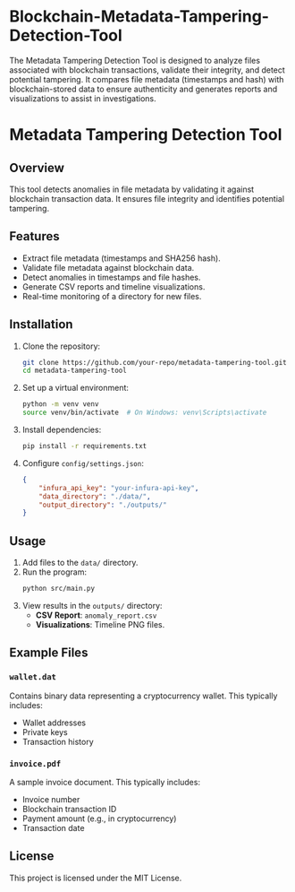 # Blockchain-Metadata-Tampering-Detection-Tool
The Metadata Tampering Detection Tool is designed to analyze files associated with blockchain transactions, validate their integrity, and detect potential tampering. It compares file metadata (timestamps and hash) with blockchain-stored data to ensure authenticity and generates reports and visualizations to assist in investigations.

# Metadata Tampering Detection Tool

## Overview
This tool detects anomalies in file metadata by validating it against blockchain transaction data. It ensures file integrity and identifies potential tampering.

## Features
- Extract file metadata (timestamps and SHA256 hash).
- Validate file metadata against blockchain data.
- Detect anomalies in timestamps and file hashes.
- Generate CSV reports and timeline visualizations.
- Real-time monitoring of a directory for new files.

## Installation
1. Clone the repository:
   ```bash
   git clone https://github.com/your-repo/metadata-tampering-tool.git
   cd metadata-tampering-tool
   ```
2. Set up a virtual environment:
   ```bash
   python -m venv venv
   source venv/bin/activate  # On Windows: venv\Scripts\activate
   ```
3. Install dependencies:
   ```bash
   pip install -r requirements.txt
   ```
4. Configure `config/settings.json`:
   ```json
   {
       "infura_api_key": "your-infura-api-key",
       "data_directory": "./data/",
       "output_directory": "./outputs/"
   }
   ```

## Usage
1. Add files to the `data/` directory.
2. Run the program:
   ```bash
   python src/main.py
   ```
3. View results in the `outputs/` directory:
   - **CSV Report**: `anomaly_report.csv`
   - **Visualizations**: Timeline PNG files.

## Example Files
### `wallet.dat`
Contains binary data representing a cryptocurrency wallet. This typically includes:
- Wallet addresses
- Private keys
- Transaction history

### `invoice.pdf`
A sample invoice document. This typically includes:
- Invoice number
- Blockchain transaction ID
- Payment amount (e.g., in cryptocurrency)
- Transaction date

## License
This project is licensed under the MIT License.

